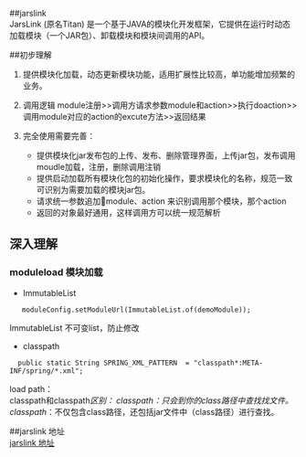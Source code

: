 ##jarslink  
JarsLink (原名Titan) 是一个基于JAVA的模块化开发框架，它提供在运行时动态加载模块（一个JAR包）、卸载模块和模块间调用的API。

##初步理解

1. 提供模块化加载，动态更新模块功能，适用扩展性比较高，单功能增加频繁的业务。
2. 调用逻辑
   module注册>>调用方请求参数module和action>>执行doaction>>调用module对应的action的excute方法>>返回结果

3. 完全使用需要完善：
   - 提供模块化jar发布包的上传、发布、删除管理界面，上传jar包，发布调用moudle加载，注册，删除调用注销
   - 提供启动加载所有模块化包的初始化操作，要求模块化的名称，规范一致可识别为需要加载的模块jar包。
   - 请求统一参数追加module、action 来识别调用那个模块，那个action
   - 返回的对象最好通用，这样调用方可以统一规范解析
   

## 深入理解

### moduleload 模块加载

- ImmutableList

```
   moduleConfig.setModuleUrl(ImmutableList.of(demoModule));
```
ImmutableList  不可变list，防止修改

- classpath

```
  public static String SPRING_XML_PATTERN  = "classpath*:META-INF/spring/*.xml";
```
load path：  
classpath和classpath*区别： 
classpath：只会到你的class路径中查找找文件。
classpath*：不仅包含class路径，还包括jar文件中（class路径）进行查找。



##jarslink 地址  
[jarslink 地址](https://github.com/alibaba/jarslink/)
